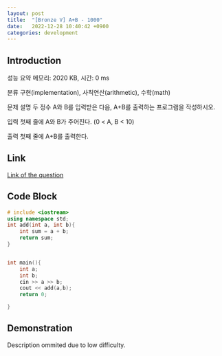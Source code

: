 ```yaml
---
layout: post
title:  "[Bronze V] A+B - 1000"
date:   2022-12-28 10:40:42 +0900
categories: development
---
```


## Introduction

성능 요약
메모리: 2020 KB, 시간: 0 ms

분류
구현(implementation), 사칙연산(arithmetic), 수학(math)

문제 설명
두 정수 A와 B를 입력받은 다음, A+B를 출력하는 프로그램을 작성하시오.

입력
첫째 줄에 A와 B가 주어진다. (0 < A, B < 10)

출력
첫째 줄에 A+B를 출력한다.

## Link

[Link of the question](https://www.acmicpc.net/problem/1000)

## Code Block

```c++
# include <iostream>
using namespace std;
int add(int a, int b){
    int sum = a + b;
    return sum;
}


int main(){
    int a;
    int b;
    cin >> a >> b;
    cout << add(a,b);
    return 0;

}
```

## Demonstration

Description ommited due to low difficulty.
